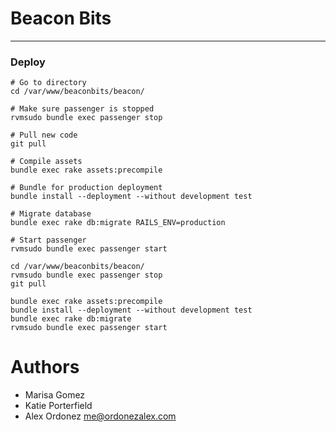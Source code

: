 # Beacon Bits

---

### Deploy

```
# Go to directory
cd /var/www/beaconbits/beacon/

# Make sure passenger is stopped
rvmsudo bundle exec passenger stop

# Pull new code
git pull

# Compile assets
bundle exec rake assets:precompile

# Bundle for production deployment
bundle install --deployment --without development test

# Migrate database
bundle exec rake db:migrate RAILS_ENV=production

# Start passenger
rvmsudo bundle exec passenger start
```

```
cd /var/www/beaconbits/beacon/
rvmsudo bundle exec passenger stop
git pull

bundle exec rake assets:precompile
bundle install --deployment --without development test
bundle exec rake db:migrate
rvmsudo bundle exec passenger start
```

# Authors

* Marisa Gomez
* Katie Porterfield
* Alex Ordonez <me@ordonezalex.com>
